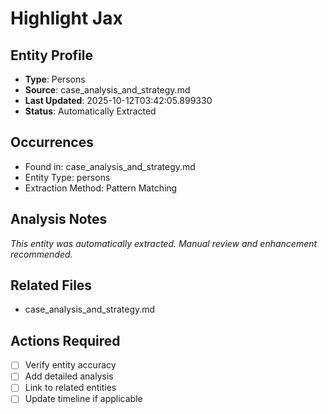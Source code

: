 # Highlight Jax

## Entity Profile
- **Type**: Persons
- **Source**: case_analysis_and_strategy.md
- **Last Updated**: 2025-10-12T03:42:05.899330
- **Status**: Automatically Extracted

## Occurrences
- Found in: case_analysis_and_strategy.md
- Entity Type: persons
- Extraction Method: Pattern Matching

## Analysis Notes
*This entity was automatically extracted. Manual review and enhancement recommended.*

## Related Files
- case_analysis_and_strategy.md

## Actions Required
- [ ] Verify entity accuracy
- [ ] Add detailed analysis
- [ ] Link to related entities
- [ ] Update timeline if applicable
